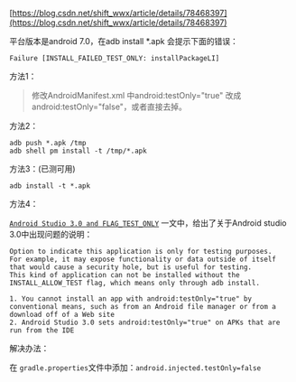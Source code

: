 [https://blog.csdn.net/shift_wwx/article/details/78468397](https://blog.csdn.net/shift_wwx/article/details/78468397)

平台版本是android 7.0，在adb install *.apk 会提示下面的错误：

 `Failure [INSTALL_FAILED_TEST_ONLY: installPackageLI]`



方法1：

> 修改AndroidManifest.xml 中android:testOnly="true" 改成 android:testOnly="false"，或者直接去掉。



方法2：

```
adb push *.apk /tmp
adb shell pm install -t /tmp/*.apk
```

方法3：(已测可用)

```
adb install -t *.apk
```

方法4：

[`Android Studio 3.0 and FLAG_TEST_ONLY`](https://commonsware.com/blog/2017/10/31/android-studio-3p0-flag-test-only.html)  一文中，给出了关于Android studio 3.0中出现问题的说明：

```
Option to indicate this application is only for testing purposes.
For example, it may expose functionality or data outside of itself that would cause a security hole, but is useful for testing.
This kind of application can not be installed without the INSTALL_ALLOW_TEST flag, which means only through adb install.

1. You cannot install an app with android:testOnly="true" by conventional means, such as from an Android file manager or from a download off of a Web site
2. Android Studio 3.0 sets android:testOnly="true" on APKs that are run from the IDE
```

解决办法：

在  `gradle.properties`文件中添加：`android.injected.testOnly=false`